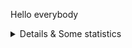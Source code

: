 Hello everybody

<details>
  <summary>Details & Some statistics</summary>

### What I do:
- Experienced in Java Developer
  
### Statistics
  <img src="https://github-readme-stats.vercel.app/api?username=hanfak&show_icons=true" alt="GitHub stats">

  <img src="https://github-readme-stats.vercel.app/api/top-langs/?username=hanfak&langs_count=5" alt="Languages">

### Trophy
![trophy](https://github-profile-trophy.vercel.app/?username=hanfak)
</details>
